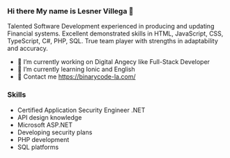 ### Hi there My name is Lesner Villega 👋

Talented Software Development experienced in producing and updating Financial systems.
Excellent  demonstrated skills in HTML, JavaScript, CSS, TypeScript, C#, PHP, SQL. 
True team player with strengths in adaptability and accuracy.

- 🔭 I’m currently working on Digital Angecy like Full-Stack Developer
- 🌱 I’m currently learning Ionic and English
- 💬 Contact me https://binarycode-la.com/

### Skills

- Certified Application Security Engineer .NET
- API design knowledge
- Microsoft ASP.NET
- Developing security plans
- PHP development
- SQL platforms

